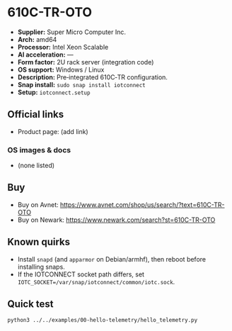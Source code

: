 # 610C-TR-OTO

- **Supplier:** Super Micro Computer  Inc.
- **Arch:** amd64
- **Processor:** Intel Xeon Scalable
- **AI acceleration:** —
- **Form factor:** 2U rack server (integration code)
- **OS support:** Windows / Linux
- **Description:** Pre‑integrated 610C‑TR configuration.
- **Snap install:** `sudo snap install iotconnect`
- **Setup:** `iotconnect.setup`

## Official links
- Product page: (add link)

### OS images & docs
- (none listed)

## Buy
- Buy on Avnet: https://www.avnet.com/shop/us/search/?text=610C-TR-OTO
- Buy on Newark: https://www.newark.com/search?st=610C-TR-OTO

## Known quirks
- Install `snapd` (and `apparmor` on Debian/armhf), then reboot before installing snaps.
- If the IOTCONNECT socket path differs, set `IOTC_SOCKET=/var/snap/iotconnect/common/iotc.sock`.

## Quick test
```bash
python3 ../../examples/00-hello-telemetry/hello_telemetry.py
```
